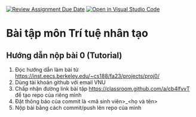 [![Review Assignment Due Date](https://classroom.github.com/assets/deadline-readme-button-24ddc0f5d75046c5622901739e7c5dd533143b0c8e959d652212380cedb1ea36.svg)](https://classroom.github.com/a/cb4lfvvT)
[![Open in Visual Studio Code](https://classroom.github.com/assets/open-in-vscode-718a45dd9cf7e7f842a935f5ebbe5719a5e09af4491e668f4dbf3b35d5cca122.svg)](https://classroom.github.com/online_ide?assignment_repo_id=11901326&assignment_repo_type=AssignmentRepo)
# Bài tập môn Trí tuệ nhân tạo
## Hướng dẫn nộp bài 0 (Tutorial)
1. Đọc hướng dẫn làm bài từ https://inst.eecs.berkeley.edu/~cs188/fa23/projects/proj0/
2. Dùng tài khoản github với email VNU
3. Chấp nhận đường link bài tập https://classroom.github.com/a/cb4lfvvT để tạo repo của riêng mình
4. Đặt thông báo của commit là <mã sinh viên>_<họ và tên>
5. Nộp bài bằng cách commit/push lên repo của mình
